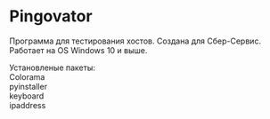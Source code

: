 # Pingovator

Программа для тестирования хостов. Создана для Сбер-Сервис.<br> 
Работает на OS Windows 10 и выше.  <br>

Установленые пакеты:<br>
Colorama<br>
pyinstaller<br>
keyboard<br>
ipaddress<br>
